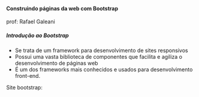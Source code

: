 #### Construindo páginas da web com Bootstrap

prof: Rafael Galeani

##### Introdução ao Bootstrap

- Se trata de um framework para desenvolvimento de sites responsivos 
- Possui uma vasta biblioteca de componentes que facilita e agiliza o desenvolvimento de páginas web
- É um dos frameworks mais conhecidos e usados para desenvolvimento front-end.

Site bootstrap: 